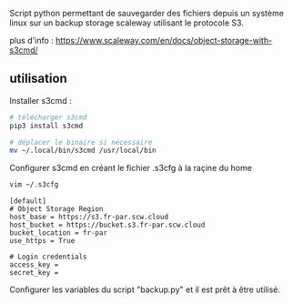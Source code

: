 Script python permettant de sauvegarder des fichiers depuis un système linux sur un backup storage scaleway utilisant le protocole S3.

plus d'info : https://www.scaleway.com/en/docs/object-storage-with-s3cmd/

## utilisation

Installer s3cmd :

``` bash
# télécharger s3cmd
pip3 install s3cmd

# déplacer le binaire si nécessaire
mv ~/.local/bin/s3cmd /usr/local/bin
```

Configurer s3cmd en créant le fichier .s3cfg à la raçine du home
``` bash
vim ~/.s3cfg
```

``` init
[default]
# Object Storage Region
host_base = https://s3.fr-par.scw.cloud
host_bucket = https://bucket.s3.fr-par.scw.cloud
bucket_location = fr-par
use_https = True

# Login credentials
access_key = 
secret_key = 

```

Configurer les variables du script "backup.py" et il est prêt à être utilisé.

